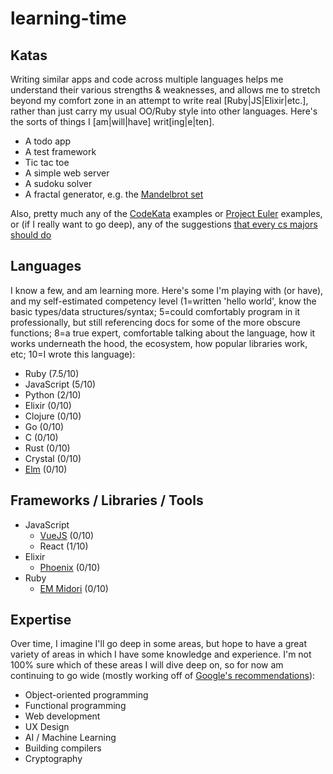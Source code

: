 # learning-time

## Katas
Writing similar apps and code across multiple languages helps me understand
their various strengths & weaknesses, and allows me to stretch beyond my comfort
zone in an attempt to write real [Ruby|JS|Elixir|etc.], rather than just carry
my usual OO/Ruby style into other languages. Here's the sorts of things I
[am|will|have] writ[ing|e|ten].
* A todo app
* A test framework
* Tic tac toe
* A simple web server
* A sudoku solver
* A fractal generator, e.g. the [Mandelbrot
  set](http://en.wikipedia.org/wiki/Mandelbrot_set)

Also, pretty much any of the [CodeKata](http://codekata.com/) examples or
[Project Euler](https://projecteuler.net/archives) examples, or (if I really want to go deep), any of the suggestions [that every cs majors should do](http://matt.might.net/articles/what-cs-majors-should-know/)


## Languages
I know a few, and am learning more. Here's some I'm playing with (or have), and my self-estimated competency level (1=written 'hello world', know the basic types/data structures/syntax; 5=could comfortably program in it professionally, but still referencing docs for some of the more obscure functions; 8=a true expert, comfortable talking about the language, how it works underneath the hood, the ecosystem, how popular libraries work, etc; 10=I wrote this language):
* Ruby (7.5/10)
* JavaScript (5/10)
* Python (2/10)
* Elixir (0/10)
* Clojure (0/10)
* Go (0/10)
* C (0/10)
* Rust (0/10)
* Crystal (0/10)
* [Elm](http://elm-lang.org/) (0/10)

## Frameworks / Libraries / Tools
* JavaScript
  * [VueJS](http://vuejs.org/) (0/10)
  * React (1/10)
* Elixir
  * [Phoenix](http://www.phoenixframework.org/) (0/10)
* Ruby
  * [EM Midori](https://github.com/heckpsi-lab/em-midori) (0/10)


## Expertise
Over time, I imagine I'll go deep in some areas, but hope to have a great variety of areas in which I have some knowledge and experience. I'm not 100% sure which of these areas I will dive deep on, so for now am continuing to go wide (mostly working off of [Google's recommendations](https://www.google.com/about/careers/students/guide-to-technical-development.html)):
* Object-oriented programming
* Functional programming
* Web development
* UX Design
* AI / Machine Learning
* Building compilers
* Cryptography
